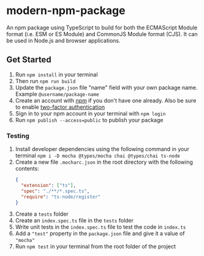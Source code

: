 # modern-npm-package

An npm package  using TypeScript to build for both the ECMAScript Module format (i.e. ESM or ES Module) and CommonJS Module format (CJS). It can be used in Node.js and browser applications.

## Get Started

1. Run `npm install` in your terminal
1. Then run `npm run build`
1. Update the `package.json` file "name" field with your own package name. Example `@username/package-name`
1. Create an account with [npm](https://www.npmjs.com/signup) if you don't have one already. Also be sure to enable [two-factor authentication](https://docs.npmjs.com/configuring-two-factor-authentication)
1. Sign in to your npm account in your terminal with `npm login`
1. Run `npm publish --access=public` to publish your package

### Testing

1. Install developer dependencies using the following command in your terminal `npm i -D mocha @types/mocha chai @types/chai ts-node`
1. Create a new file `.mocharc.json` in the root directory with the following contents:
   ```json
   {
     "extension": ["ts"],
     "spec": "./**/*.spec.ts",
     "require": "ts-node/register"
   }
   ```
1. Create a `tests` folder
1. Create an `index.spec.ts` file in the `tests` folder
1. Write unit tests in the `index.spec.ts` file to test the code in `index.ts`
1. Add a `"test"` property in the `package.json` file and give it a value of `"mocha"`
1. Run `npm test` in your terminal from the root folder of the project
